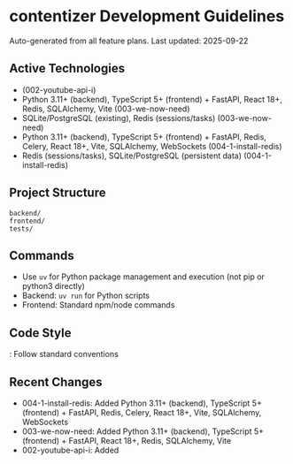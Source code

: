 # contentizer Development Guidelines

Auto-generated from all feature plans. Last updated: 2025-09-22

## Active Technologies
- (002-youtube-api-i)
- Python 3.11+ (backend), TypeScript 5+ (frontend) + FastAPI, React 18+, Redis, SQLAlchemy, Vite (003-we-now-need)
- SQLite/PostgreSQL (existing), Redis (sessions/tasks) (003-we-now-need)
- Python 3.11+ (backend), TypeScript 5+ (frontend) + FastAPI, Redis, Celery, React 18+, Vite, SQLAlchemy, WebSockets (004-1-install-redis)
- Redis (sessions/tasks), SQLite/PostgreSQL (persistent data) (004-1-install-redis)

## Project Structure
```
backend/
frontend/
tests/
```

## Commands
- Use `uv` for Python package management and execution (not pip or python3 directly)
- Backend: `uv run` for Python scripts
- Frontend: Standard npm/node commands

## Code Style
: Follow standard conventions

## Recent Changes
- 004-1-install-redis: Added Python 3.11+ (backend), TypeScript 5+ (frontend) + FastAPI, Redis, Celery, React 18+, Vite, SQLAlchemy, WebSockets
- 003-we-now-need: Added Python 3.11+ (backend), TypeScript 5+ (frontend) + FastAPI, React 18+, Redis, SQLAlchemy, Vite
- 002-youtube-api-i: Added

<!-- MANUAL ADDITIONS START -->
<!-- MANUAL ADDITIONS END -->
